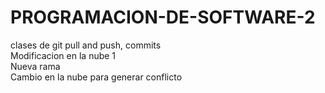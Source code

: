 # PROGRAMACION-DE-SOFTWARE-2
clases de git pull and push, commits  
Modificacion en la nube 1  
Nueva rama  
Cambio en la nube para generar conflicto  
